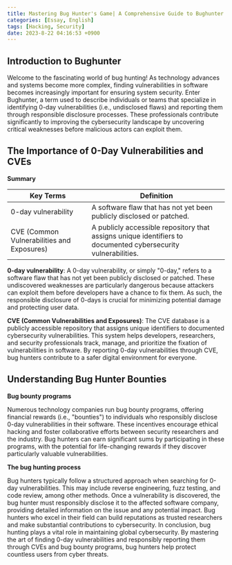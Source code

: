 ```yaml
---
title: Mastering Bug Hunter's Game| A Comprehensive Guide to Bughunter
categories: [Essay, English]
tags: [Hacking, Security]
date: 2023-8-22 04:16:53 +0900
---
```



Introduction to Bughunter
------------------------

Welcome to the fascinating world of bug hunting! As technology advances and systems become more complex, finding vulnerabilities in software becomes increasingly important for ensuring system security. Enter Bughunter, a term used to describe individuals or teams that specialize in identifying 0-day vulnerabilities (i.e., undisclosed flaws) and reporting them through responsible disclosure processes. These professionals contribute significantly to improving the cybersecurity landscape by uncovering critical weaknesses before malicious actors can exploit them.

The Importance of 0-Day Vulnerabilities and CVEs
---------------------------------------------------
**Summary**

| Key Terms | Definition |
|--|--|
| 0-day vulnerability | A software flaw that has not yet been publicly disclosed or patched. |
| CVE (Common Vulnerabilities and Exposures) | A publicly accessible repository that assigns unique identifiers to documented cybersecurity vulnerabilities. | 

**0-day vulnerability**: A 0-day vulnerability, or simply "0-day," refers to a software flaw that has not yet been publicly disclosed or patched. These undiscovered weaknesses are particularly dangerous because attackers can exploit them before developers have a chance to fix them. As such, the responsible disclosure of 0-days is crucial for minimizing potential damage and protecting user data.

**CVE (Common Vulnerabilities and Exposures)**: The CVE database is a publicly accessible repository that assigns unique identifiers to documented cybersecurity vulnerabilities. This system helps developers, researchers, and security professionals track, manage, and prioritize the fixation of vulnerabilities in software. By reporting 0-day vulnerabilities through CVE, bug hunters contribute to a safer digital environment for everyone.


Understanding Bug Hunter Bounties
-------------------------------

**Bug bounty programs**

Numerous technology companies run bug bounty programs, offering financial rewards (i.e., "bounties") to individuals who responsibly disclose 0-day vulnerabilities in their software. These incentives encourage ethical hacking and foster collaborative efforts between security researchers and the industry. Bug hunters can earn significant sums by participating in these programs, with the potential for life-changing rewards if they discover particularly valuable vulnerabilities.

**The bug hunting process**

Bug hunters typically follow a structured approach when searching for 0-day vulnerabilities. This may include reverse engineering, fuzz testing, and code review, among other methods. Once a vulnerability is discovered, the bug hunter must responsibly disclose it to the affected software company, providing detailed information on the issue and any potential impact. Bug hunters who excel in their field can build reputations as trusted researchers and make substantial contributions to cybersecurity.
In conclusion, bug hunting plays a vital role in maintaining global cybersecurity. By mastering the art of finding 0-day vulnerabilities and responsibly reporting them through CVEs and bug bounty programs, bug hunters help protect countless users from cyber threats.
